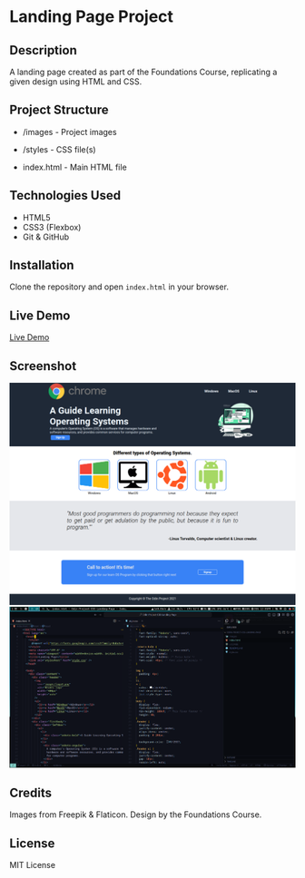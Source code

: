 # Landing Page Project

## Description

A landing page created as part of the Foundations Course, replicating a given design using HTML and CSS.

## Project Structure

- /images - Project images

- /styles - CSS file(s)

- index.html - Main HTML file

## Technologies Used

- HTML5
- CSS3 (Flexbox)
- Git & GitHub

## Installation

Clone the repository and open `index.html` in your browser.

## Live Demo

[Live Demo](https://swapnanil1.github.io/Odin-Project-CSS-Landing-Page/)

## Screenshot

![Preview](https://raw.githubusercontent.com/swapnanil1/Odin-Project-CSS-Landing-Page/main/images/screenshot.png)
![Code](https://raw.githubusercontent.com/swapnanil1/Odin-Project-CSS-Landing-Page/main/images/screenshot2.png)

## Credits

Images from Freepik & Flaticon. Design by the Foundations Course.

## License

MIT License
